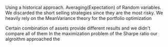 Using a historical approach. Averaging(Expectation) of Random variables.
We discarded the short selling strategies since they are the most risky. We heavily rely on the MeanVariance theory for the portfolio optimization


Certain combination of assets provide different results and we didn't compare all of them
In the maximization problem of the Sharpe ratio our algroithm approached the 